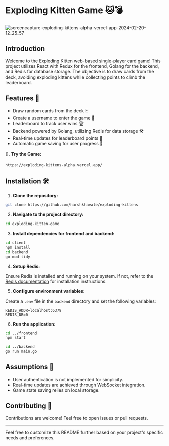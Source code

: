 # Exploding Kitten Game 🐱💣
![screencapture-exploding-kittens-alpha-vercel-app-2024-02-20-12_25_57](https://github.com/harshkhavale/exploding-kittens/assets/91471322/38b35441-6fba-4f9e-99c6-804d84cb7a34)

## Introduction

Welcome to the Exploding Kitten web-based single-player card game! This project utilizes React with Redux for the frontend, Golang for the backend, and Redis for database storage. The objective is to draw cards from the deck, avoiding exploding kittens while collecting points to climb the leaderboard.

## Features 🚀

- Draw random cards from the deck 🃏
- Create a username to enter the game 👤
- Leaderboard to track user wins 🏆
- Backend powered by Golang, utilizing Redis for data storage 🛠️
- Real-time updates for leaderboard points 🔄
- Automatic game saving for user progress 💾

🔃. **Try the Game:**

```bash
https://exploding-kittens-alpha.vercel.app/
```

## Installation 🛠️

1. **Clone the repository:**

```bash
git clone https://github.com/harshkhavale/exploding-kittens
```

2. **Navigate to the project directory:**

```bash
cd exploding-kitten-game
```

3. **Install dependencies for frontend and backend:**

```bash
cd client
npm install
cd backend
go mod tidy
```

4. **Setup Redis:**

Ensure Redis is installed and running on your system. If not, refer to the [Redis documentation](https://redis.io/download) for installation instructions.

5. **Configure environment variables:**

Create a `.env` file in the `backend` directory and set the following variables:

```plaintext
REDIS_ADDR=localhost:6379
REDIS_DB=0
```

6. **Run the application:**

```bash
cd ../frontend
npm start
```

```bash
cd ../backend
go run main.go
```

## Assumptions 🤔

- User authentication is not implemented for simplicity.
- Real-time updates are achieved through WebSocket integration.
- Game state saving relies on local storage.

## Contributing 🙌

Contributions are welcome! Feel free to open issues or pull requests.

---

Feel free to customize this README further based on your project's specific needs and preferences.

